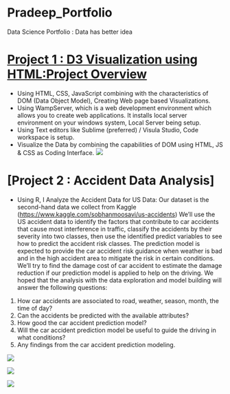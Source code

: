 # Pradeep_Portfolio
Data Science Portfolio : Data has better idea

# [Project 1 : D3 Visualization using HTML:Project Overview](https://github.com/pradeepcho-exe/D3-Visualization)

* Using HTML, CSS, JavaScript combining with the characteristics of DOM (Data Object Model), Creating Web page based Visualizations.
* Using WampServer, which is a web development environment which allows you to create web applications. It installs local server environment on your windows system, Local Server being setup.
* Using Text editors like Sublime (preferred) / Visula Studio, Code workspace is setup.
* Visualize the Data by combining the capabilities of DOM using HTML, JS & CSS as Coding Interface.
![](https://github.com/pradeepcho-exe/Pradeep_Portfolio/blob/main/Images/FinalViz.png)

# [Project 2 : Accident Data Analysis]
* Using R, I Analyze the Accident Data for US
Data: Our dataset is the second-hand data we collect from Kaggle (https://www.kaggle.com/sobhanmoosavi/us-accidents)
We’ll use the US accident data to identify the factors that contribute to car accidents that cause most interference in traffic, classify the accidents by their severity into two classes, then use the identified predict variables to see how to predict the accident risk classes.  The prediction model is expected to provide the car accident risk guidance when weather is bad and in the high accident area to mitigate the risk in certain conditions.  We’ll try to find the damage cost of car accident to estimate the damage reduction if our prediction model is applied to help on the driving.  We hoped that the analysis with the data exploration and model building will answer the following questions:
1)	How car accidents are associated to road, weather, season, month, the time of day?
2)	Can the accidents be predicted with the available attributes? 
3)	How good the car accident prediction model?
4)	Will the car accident prediction model be useful to guide the driving in what conditions?
5)	Any findings from the car accident prediction modeling.

![](https://github.com/pradeepcho-exe/Pradeep_Portfolio/blob/main/Images/2.peakhours.png)

![](https://github.com/pradeepcho-exe/Pradeep_Portfolio/blob/main/Images/7.windcondition.png)

![](https://github.com/pradeepcho-exe/Pradeep_Portfolio/blob/main/Images/SummaryOfAllModels.png)

